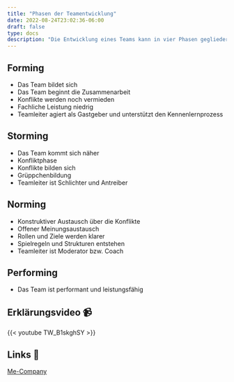 ```yaml
---
title: "Phasen der Teamentwicklung"
date: 2022-08-24T23:02:36-06:00
draft: false
type: docs
description: "Die Entwicklung eines Teams kann in vier Phasen gegliedert werden. Diese Phasen sind Forming, Storming, Norming und Performing."
---
```


## Forming

- Das Team bildet sich
- Das Team beginnt die Zusammenarbeit
- Konflikte werden noch vermieden
- Fachliche Leistung niedrig
- Teamleiter agiert als Gastgeber und unterstützt den Kennenlernprozess

## Storming

- Das Team kommt sich näher
- Konfliktphase
- Konflikte bilden sich
- Grüppchenbildung
- Teamleiter ist Schlichter und Antreiber

## Norming

- Konstruktiver Austausch über die Konflikte
- Offener Meinungsaustausch
- Rollen und Ziele werden klarer
- Spielregeln und Strukturen entstehen
- Teamleiter ist Moderator bzw. Coach

## Performing

- Das Team ist performant und leistungsfähig

## Erklärungsvideo 📹

{{< youtube TW_B1skghSY >}}

## Links 🔗

[Me-Company](https://www.me-company.de/magazin/forming-storming-norming-performing/)  
